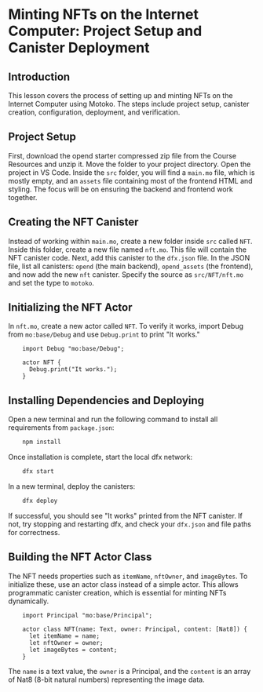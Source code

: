 # Minting NFTs on the Internet Computer: Project Setup and Canister Deployment

## Introduction

This lesson covers the process of setting up and minting NFTs on the Internet Computer using Motoko. The steps include project setup, canister creation, configuration, deployment, and verification.

## Project Setup

First, download the opend starter compressed zip file from the Course Resources and unzip it. Move the folder to your project directory. Open the project in VS Code. Inside the `src` folder, you will find a `main.mo` file, which is mostly empty, and an `assets` file containing most of the frontend HTML and styling. The focus will be on ensuring the backend and frontend work together.

## Creating the NFT Canister

Instead of working within `main.mo`, create a new folder inside `src` called `NFT`. Inside this folder, create a new file named `nft.mo`. This file will contain the NFT canister code. Next, add this canister to the `dfx.json` file. In the JSON file, list all canisters: `opend` (the main backend), `opend_assets` (the frontend), and now add the new `nft` canister. Specify the source as `src/NFT/nft.mo` and set the type to `motoko`.

## Initializing the NFT Actor

In `nft.mo`, create a new actor called `NFT`. To verify it works, import Debug from `mo:base/Debug` and use `Debug.print` to print "It works."

```mo
    import Debug "mo:base/Debug";

    actor NFT {
      Debug.print("It works.");
    }
```

## Installing Dependencies and Deploying

Open a new terminal and run the following command to install all requirements from `package.json`:

```bash
    npm install
```

Once installation is complete, start the local dfx network:

```bash
    dfx start
```

In a new terminal, deploy the canisters:

```bash
    dfx deploy
```

If successful, you should see "It works" printed from the NFT canister. If not, try stopping and restarting dfx, and check your `dfx.json` and file paths for correctness.

## Building the NFT Actor Class

The NFT needs properties such as `itemName`, `nftOwner`, and `imageBytes`. To initialize these, use an actor class instead of a simple actor. This allows programmatic canister creation, which is essential for minting NFTs dynamically.

```mo
    import Principal "mo:base/Principal";

    actor class NFT(name: Text, owner: Principal, content: [Nat8]) {
      let itemName = name;
      let nftOwner = owner;
      let imageBytes = content;
    }
```

The `name` is a text value, the `owner` is a Principal, and the `content` is an array of Nat8 (8-bit natural numbers) representing the image data.
